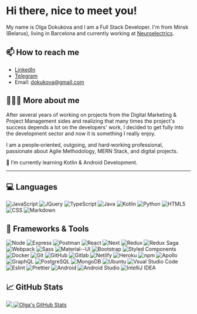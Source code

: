 # Hi there, nice to meet you!

My name is Olga Dokukova and I am a Full Stack Developer. I'm from Minsk (Belarus), living in Barcelona and currently working at [Neuroelectrics](https://www.neuroelectrics.com/). 

## 📫 How to reach me

- [LinkedIn](https://www.linkedin.com/in/olgadokukova/)
- [Telegram](https://t.me/OlgaD_bcn)
- Email: dokukova@gmail.com

## 👩🏼‍💻 More about me

After several years of working on projects from the Digital Marketing & Project Management sides and realizing that many times the project's success depends a lot on the developers' work, I decided to get fully into the development sector and now it is something I really enjoy.

I am a people‐oriented, outgoing, and hard‐working professional, passionate about Agile Methodology, MERN Stack, and digital projects.

🌱 I’m currently learning Kotlin & Android Development.

---

## 💻 Languages

<p>
  <img alt="JavaScript" src="https://img.shields.io/badge/-JavaScript-FCAA00?style=flat-square&logo=JavaScript&logoColor=white" />
  <img alt="JQuery" src="https://img.shields.io/badge/jQuery-0769AD?style=flat-square&logo=jquery&logoColor=white" />
  <img alt="TypeScript" src="https://img.shields.io/badge/-TypeScript-007ACC?style=flat-square&logo=typescript&logoColor=white" /> 
  <img alt="Java" src="https://img.shields.io/badge/-Java-CB3837?style=flat-square&logo=Java&logoColor=white" /> 
  <img alt="Kotlin" src="https://img.shields.io/badge/-Kotlin-764ABC?style=flat-square&logo=Kotlin&logoColor=white" />
  <img alt="Python" src="https://img.shields.io/badge/-Python-007ACC?style=flat-square&logo=Python&logoColor=white" /> 
  <img alt="HTML5" src="https://img.shields.io/badge/-HTML5-E34F26?style=flat-square&logo=html5&logoColor=white" />
  <img alt="CSS" src="https://img.shields.io/badge/-CSS-1572B6?style=flat-square&logo=css3&logoColor=white" />
  <img alt="Markdown" src="https://img.shields.io/badge/-Markdown-404040?style=flat-square&logo=Markdown&logoColor=white" />
</p>

## 🔧 Frameworks & Tools

<p>
  <img alt="Node" src="https://img.shields.io/badge/-Node.js-43853d?style=flat-square&logo=Node.js&logoColor=white" />
  <img alt="Express" src="https://img.shields.io/badge/-Express-404040?style=flat-square&logo=Express&logoColor=white" />
  <img alt="Postman" src="https://img.shields.io/badge/-Postman-F05032?style=flat-square&logo=postman&logoColor=white" />
  <img alt="React" src="https://img.shields.io/badge/-React-45b8d8?style=flat-square&logo=react&logoColor=white" />
  <img alt="Next" src="https://img.shields.io/badge/-Next-404040?style=flat-square&logo=next.js&logoColor=white" />
  <img alt="Redux" src="https://img.shields.io/badge/-Redux-764ABC?style=flat-square&logo=redux&logoColor=white" />
  <img alt="Redux Saga" src="https://img.shields.io/badge/-Redux%20Saga-764ABC?style=flat-square&logo=reduxsaga&logoColor=white" />
  <img alt="Webpack" src="https://img.shields.io/badge/-Webpack-8DD6F9?style=flat-square&logo=webpack&logoColor=white" />
  <img alt="Sass" src="https://img.shields.io/badge/-Sass-CC6699?style=flat-square&logo=sass&logoColor=white" />
  <img alt="Material--UI" src="https://img.shields.io/badge/Material--UI-0081CB?style=flat-square&logo=material-ui&logoColor=white" />
  <img alt="Bootstrap" src="https://img.shields.io/badge/-Bootstrap-764ABC?style=flat-square&logo=bootstrap&logoColor=white" />
  <img alt="Styled Components" src="https://img.shields.io/badge/-Styled_Components-db7092?style=flat-square&logo=styled-components&logoColor=white" />
  <img alt="Docker" src="https://img.shields.io/badge/-Docker-46a2f1?style=flat-square&logo=docker&logoColor=white" />
  <img alt="Git" src="https://img.shields.io/badge/-Git-F05032?style=flat-square&logo=git&logoColor=white" />
  <img alt="GitHub" src="https://img.shields.io/badge/-GitHub-2088FF?style=flat-square&logo=github&logoColor=white" />
  <img alt="Gitlab" src="https://img.shields.io/badge/-GitLab-FCAA00?style=flat-square&logo=gitlab&logoColor=white" />
  <img alt="Netlify" src="https://img.shields.io/badge/Netlify-00C7B7?style=flat-square&logo=netlify&logoColor=white" />
  <img alt="Heroku" src="https://img.shields.io/badge/-Heroku-430098?style=flat-square&logo=heroku&logoColor=white" />
  <img alt="npm" src="https://img.shields.io/badge/-NPM-CB3837?style=flat-square&logo=npm&logoColor=white" />
  <img alt="Apollo" src="https://img.shields.io/badge/-Apollo%20GraphQL-311C87?style=flat-square&logo=apollo-graphql&logoColor=white" />
  <img alt="GraphQL" src="https://img.shields.io/badge/-GraphQL-E10098?style=flat-square&logo=graphql&logoColor=white" />
  <img alt="PostgreSQL" src="https://img.shields.io/badge/-PostgreSQL-007ACC?style=flat-square&logo=postgresql&logoColor=white" />
  <img alt="MongoDB" src="https://img.shields.io/badge/-MongoDB-13aa52?style=flat-square&logo=mongodb&logoColor=white" />
  <img alt="Ubuntu" src="https://img.shields.io/badge/Ubuntu-E95420?style=flat-square&logo=ubuntu&logoColor=white" />
  <img alt="Vsual Studio Code" src="https://img.shields.io/badge/-Vsual Studio Code-007ACC?style=flat-square&logo=visual-studio-code&logoColor=white" />
  <img alt="Eslint" src="https://img.shields.io/badge/-Eslint-764ABC?style=flat-square&logo=eslint&logoColor=white" />
  <img alt="Prettier" src="https://img.shields.io/badge/-Prettier-F7B93E?style=flat-square&logo=prettier&logoColor=white" />
  <img alt="Android" src="https://img.shields.io/badge/-Android-43853d?style=flat-square&logo=Android&logoColor=white" />
  <img alt="Android Studio" src="https://img.shields.io/badge/-Android%20Studio-007ACC?style=flat-square&logo=android-studio&logoColor=white" />
  <img alt="IntelliJ IDEA" src="https://img.shields.io/badge/-IntelliJ%20IDEA-764ABC?style=flat-square&logo=intellij-idea&logoColor=white" />
</p>


## &#x1f4c8; GitHub Stats

<a href="https://github.com/Olga1305/Olga1305">
  <img src="https://github-readme-stats.vercel.app/api/top-langs/?username=olga1305&hide=shell&title_color=ffffff&text_color=c9cacc&icon_color=2bbc8a&bg_color=1d1f21" />
</a>
<a href="https://github.com/Olga1305/Olga1305">
  <img src="https://github-readme-stats.vercel.app/api?username=olga1305&show_icons=true&hide=stars,contribs&line_height=27&count_private=true&title_color=ffffff&text_color=c9cacc&icon_color=2bbc8a&bg_color=1d1f21" alt="Olga's GitHub Stats" />
</a>


<!-- ### Hi there 👋 -->

<!--
**Olga1305/Olga1305** is a ✨ _special_ ✨ repository because its `README.md` (this file) appears on your GitHub profile.

Here are some ideas to get you started:

- 🔭 I’m currently working on ...
- 🌱 I’m currently learning ...
- 👯 I’m looking to collaborate on ...
- 🤔 I’m looking for help with ...
- 💬 Ask me about ...
- 📫 How to reach me: ...
- 😄 Pronouns: ...
- ⚡ Fun fact: ...
-->

